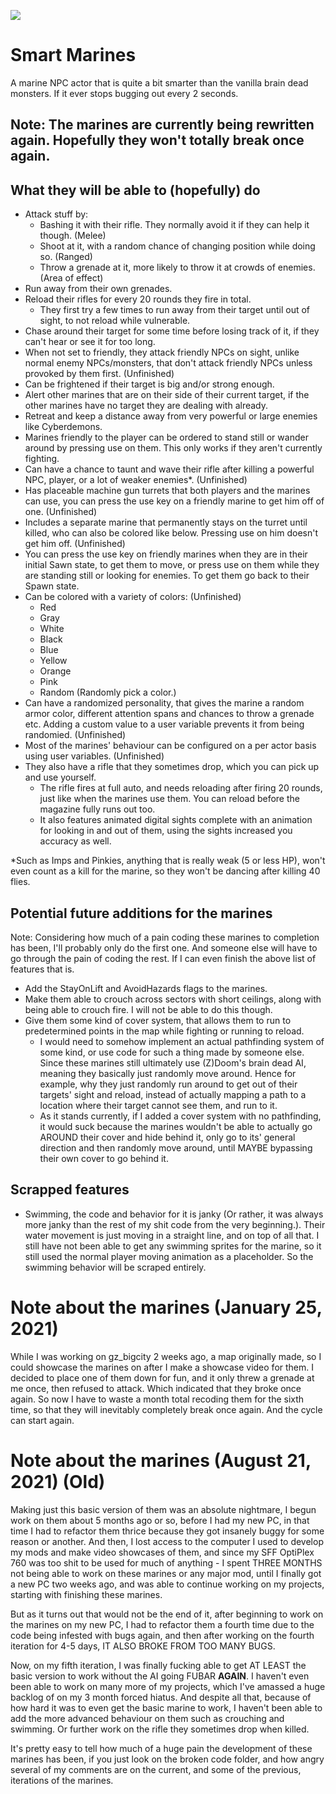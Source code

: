 ![](https://i.imgur.com/phgBzq8.png)

# Smart Marines

A marine NPC actor that is quite a bit smarter than the vanilla brain dead monsters. If it ever stops bugging out every 2 seconds.

## Note: The marines are currently being rewritten again. Hopefully they won't totally break once again.

## What they will be able to (hopefully) do

- Attack stuff by:
  - Bashing it with their rifle. They normally avoid it if they can help it though. (Melee)
  - Shoot at it, with a random chance of changing position while doing so. (Ranged)
  - Throw a grenade at it, more likely to throw it at crowds of enemies. (Area of effect)
- Run away from their own grenades.
- Reload their rifles for every 20 rounds they fire in total.
  - They first try a few times to run away from their target until out of sight, to not reload while vulnerable.
- Chase around their target for some time before losing track of it, if they can't hear or see it for too long.
- When not set to friendly, they attack friendly NPCs on sight, unlike normal enemy NPCs/monsters, that don't attack friendly NPCs unless provoked by them first. (Unfinished)
- Can be frightened if their target is big and/or strong enough.
- Alert other marines that are on their side of their current target, if the other marines have no target they are dealing with already.
- Retreat and keep a distance away from very powerful or large enemies like Cyberdemons.
- Marines friendly to the player can be ordered to stand still or wander around by pressing use on them. This only works if they aren't currently fighting.
- Can have a chance to taunt and wave their rifle after killing a powerful NPC, player, or a lot of weaker enemies*. (Unfinished)
- Has placeable machine gun turrets that both players and the marines can use, you can press the use key on a friendly marine to get him off of one. (Unfinished)
- Includes a separate marine that permanently stays on the turret until killed, who can also be colored like below. Pressing use on him doesn't get him off. (Unfinished)
- You can press the use key on friendly marines when they are in their initial Sawn state, to get them to move, or press use on them while they are standing still or looking for enemies. To get them go back to their Spawn state.
- Can be colored with a variety of colors:  (Unfinished)
  - Red
  - Gray
  - White
  - Black
  - Blue
  - Yellow
  - Orange
  - Pink
  - Random (Randomly pick a color.)
- Can have a randomized personality, that gives the marine a random armor color, different attention spans and chances to throw a grenade etc. Adding a custom value to a user variable prevents it from being randomied. (Unfinished)
- Most of the marines' behaviour can be configured on a per actor basis using user variables. (Unfinished)
- They also have a rifle that they sometimes drop, which you can pick up and use yourself.
  - The rifle fires at full auto, and needs reloading after firing 20 rounds, just like when the marines use them. You can reload before the magazine fully runs out too.
  - It also features animated digital sights complete with an animation for looking in and out of them, using the sights increased you accuracy as well.

*Such as Imps and Pinkies, anything that is really weak (5 or less HP), won't even count as a kill for the marine, so they won't be dancing after killing 40 flies.

## Potential future additions for the marines
Note: Considering how much of a pain coding these marines to completion has been, I'll probably only do the first one. And someone else will have to go through the pain of coding the rest. If I can even finish the above list of features that is.

- Add the StayOnLift and AvoidHazards flags to the marines.
- Make them able to crouch across sectors with short ceilings, along with being able to crouch fire. I will not be able to do this though.
- Give them some kind of cover system, that allows them to run to predetermined points in the map while fighting or running to reload.
  - I would need to somehow implement an actual pathfinding system of some kind, or use code for such a thing made by someone else. Since these marines still ultimately use (Z)Doom's brain dead AI, meaning they basically just randomly move around. Hence for example, why they just randomly run around to get out of their targets' sight and reload, instead of actually mapping a path to a location where their target cannot see them, and run to it.
  - As it stands currently, if I added a cover system with no pathfinding, it would suck because the marines wouldn't be able to actually go AROUND their cover and hide behind it, only go to its' general direction and then randomly move around, until MAYBE bypassing their own cover to go behind it.

## Scrapped features

- Swimming, the code and behavior for it is janky (Or rather, it was always more janky than the rest of my shit code from the very beginning.). Their water movement is just moving in a straight line, and on top of all that. I still have not been able to get any swimming sprites for the marine, so it still used the normal player moving animation as a placeholder. So the swimming behavior will be scraped entirely.

# Note about the marines (January 25, 2021)

While I was working on gz_bigcity 2 weeks ago, a map originally made, so I could showcase the marines on after I make a showcase video for them. I decided to place one of them down for fun, and it only threw a grenade at me once, then refused to attack. Which indicated that they broke once again. So now I have to waste a month total recoding them for the sixth time, so that they will inevitably completely break once again. And the cycle can start again.

# Note about the marines (August 21, 2021) (Old)

Making just this basic version of them was an absolute nightmare, I begun work on them about 5 months ago or so, before I had my new PC, in that time I had to refactor them thrice because they got insanely buggy for some reason or another. And then, I lost access to the computer I used to develop my mods and make video showcases of them, and since my SFF OptiPlex 760 was too shit to be used for much of anything - I spent THREE MONTHS not being able to work on these marines or any major mod, until I finally got a new PC two weeks ago, and was able to continue working on my projects, starting with finishing these marines.

But as it turns out that would not be the end of it, after beginning to work on the marines on my new PC, I had to refactor them a fourth time due to the code being infested with bugs again, and then after working on the fourth iteration for 4-5 days, IT ALSO BROKE FROM TOO MANY BUGS.

Now, on my fifth iteration, I was finally fucking able to get AT LEAST the basic version to work without the AI going FUBAR **AGAIN**. I haven't even been able to work on many more of my projects, which I've amassed a huge backlog of on my 3 month forced hiatus. And despite all that, because of how hard it was to even get the basic marine to work, I haven't been able to add the more advanced behaviour on them such as crouching and swimming. Or further work on the rifle they sometimes drop when killed.

It's pretty easy to tell how much of a huge pain the development of these marines has been, if you just look on the broken code folder, and how angry several of my comments are on the current, and some of the previous, iterations of the marines.
